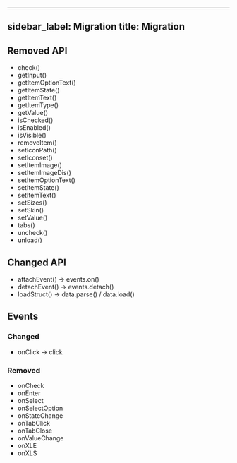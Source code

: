 
---
sidebar_label: Migration
title: Migration
---          

## Removed API

- check()
- getInput()
- getItemOptionText()
- getItemState()
- getItemText()
- getItemType()
- getValue()
- isChecked()
- isEnabled()
- isVisible()
- removeItem()
- setIconPath()
- setIconset()
- setItemImage()
- setItemImageDis()
- setItemOptionText()
- setItemState()
- setItemText()
- setSizes()
- setSkin()
- setValue()
- tabs()
- uncheck()
- unload()

## Changed API

- attachEvent() -> events.on()
- detachEvent() -> events.detach()
- loadStruct() -> data.parse() / data.load()

## Events

### Changed

- onClick -> click

### Removed

- onCheck
- onEnter
- onSelect
- onSelectOption
- onStateChange
- onTabClick
- onTabClose
- onValueChange
- onXLE
- onXLS
